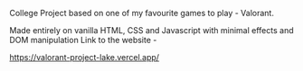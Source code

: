 College Project based on one of my favourite games to play - Valorant. 

Made entirely on vanilla HTML, CSS and Javascript with minimal effects and DOM manipulation
Link to the website - 

https://valorant-project-lake.vercel.app/
